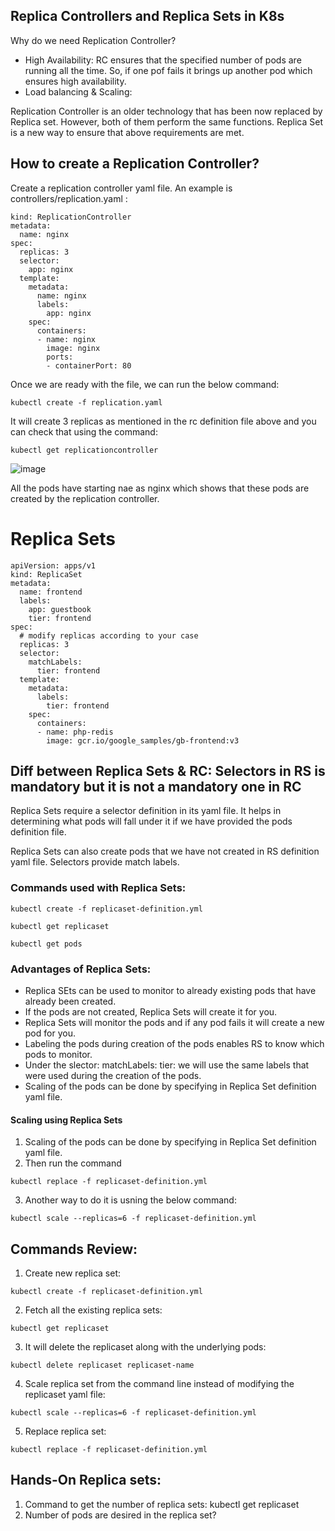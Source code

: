 ## Replica Controllers and Replica Sets in K8s

Why do we need Replication Controller?

- High Availability: RC ensures that the specified number of pods are running all the time. So, if one pof fails it brings up another pod which ensures high availability.
- Load balancing & Scaling:

Replication Controller is an older technology that has been now replaced by Replica set. However, both of them perform the same functions.
Replica Set is a new way to ensure that above requirements are met.

## How to create a Replication Controller?

Create a replication controller yaml file. An example is controllers/replication.yaml :
``` apiVersion: v1
kind: ReplicationController
metadata:
  name: nginx
spec:
  replicas: 3
  selector:
    app: nginx
  template:
    metadata:
      name: nginx
      labels:
        app: nginx
    spec:
      containers:
      - name: nginx
        image: nginx
        ports:
        - containerPort: 80

```
Once we are ready with the file, we can run the below command:

```
kubectl create -f replication.yaml
```
It will create 3 replicas as mentioned in the rc definition file above and you can check that using the command:

```
kubectl get replicationcontroller
 ```

![image](https://github.com/itsnehagarg/KubernetesInAction/assets/20385826/ca01c3f1-e040-42d7-ae89-eb5c8c944fad)

All the pods have starting nae as nginx which shows that these pods are created by the replication controller.

# Replica Sets

```
apiVersion: apps/v1
kind: ReplicaSet
metadata:
  name: frontend
  labels:
    app: guestbook
    tier: frontend
spec:
  # modify replicas according to your case
  replicas: 3
  selector:
    matchLabels:
      tier: frontend
  template:
    metadata:
      labels:
        tier: frontend
    spec:
      containers:
      - name: php-redis
        image: gcr.io/google_samples/gb-frontend:v3

```

## Diff between Replica Sets & RC: Selectors in RS is mandatory but it is not a mandatory one in RC

Replica Sets require a selector definition in its yaml file. It helps in determining what pods will fall under it if we have provided the pods definition file.

Replica Sets can also create pods that we have not created in RS definition yaml file. Selectors provide match labels.

### Commands used with Replica Sets:

```
kubectl create -f replicaset-definition.yml
```

```
kubectl get replicaset
```

```
kubectl get pods
```

### Advantages of Replica Sets:

- Replica SEts can be used to monitor to already existing pods that have already been created.
- If the pods are not created, Replica Sets will create it for you.
- Replica Sets will monitor the pods and if any pod fails it will create a new pod for you.
- Labeling the pods during creation of the pods enables RS to know which pods to monitor.
- Under the slector: matchLabels: tier: we will use the same labels that were used during the creation of the pods.
- Scaling of the pods can be done by specifying in Replica Set definition yaml file.

#### Scaling using Replica Sets
1. Scaling of the pods can be done by specifying in Replica Set definition yaml file.
2. Then run the command

```
kubectl replace -f replicaset-definition.yml
```
3. Another way to do it is usning the below command:
```
kubectl scale --replicas=6 -f replicaset-definition.yml
```

## Commands Review:

1. Create new replica set:
```
kubectl create -f replicaset-definition.yml
```
2. Fetch all the existing replica sets:
```
kubectl get replicaset
```

3. It will delete the replicaset along with the underlying pods:

```
kubectl delete replicaset replicaset-name
```
4. Scale replica set from the command line instead of modifying the replicaset yaml file:

```
kubectl scale --replicas=6 -f replicaset-definition.yml
```
5. Replace replica set:
```
kubectl replace -f replicaset-definition.yml
```

## Hands-On Replica sets:

1. Command to get the number of replica sets:  kubectl get replicaset
2. Number of pods are desired in the replica set?













